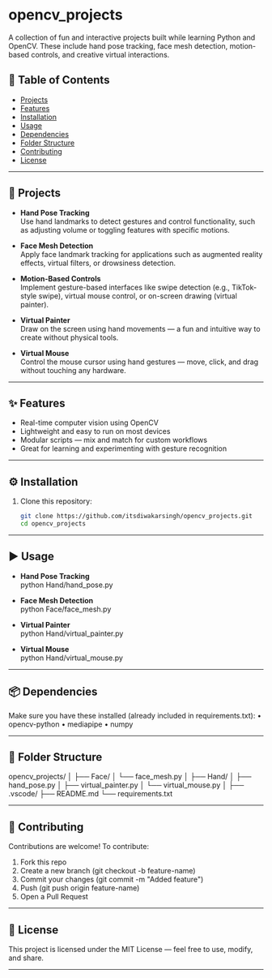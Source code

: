 # opencv_projects

A collection of fun and interactive projects built while learning Python and OpenCV. These include hand pose tracking, face mesh detection, motion-based controls, and creative virtual interactions.

## 📑 Table of Contents

- [Projects](#projects)  
- [Features](#features)  
- [Installation](#installation)  
- [Usage](#usage)  
- [Dependencies](#dependencies)  
- [Folder Structure](#folder-structure)  
- [Contributing](#contributing)  
- [License](#license)

---

## 🚀 Projects

- **Hand Pose Tracking**  
  Use hand landmarks to detect gestures and control functionality, such as adjusting volume or toggling features with specific motions.

- **Face Mesh Detection**  
  Apply face landmark tracking for applications such as augmented reality effects, virtual filters, or drowsiness detection.

- **Motion-Based Controls**  
  Implement gesture-based interfaces like swipe detection (e.g., TikTok-style swipe), virtual mouse control, or on-screen drawing (virtual painter).

- **Virtual Painter**  
  Draw on the screen using hand movements — a fun and intuitive way to create without physical tools.

- **Virtual Mouse**  
  Control the mouse cursor using hand gestures — move, click, and drag without touching any hardware.

---

## ✨ Features

- Real-time computer vision using OpenCV  
- Lightweight and easy to run on most devices  
- Modular scripts — mix and match for custom workflows  
- Great for learning and experimenting with gesture recognition

---

## ⚙️ Installation

1. Clone this repository:  
   ```bash
   git clone https://github.com/itsdiwakarsingh/opencv_projects.git
   cd opencv_projects

---

## ▶️ Usage 

- **Hand Pose Tracking**  
  python Hand/hand_pose.py

- **Face Mesh Detection**  
  python Face/face_mesh.py

- **Virtual Painter**  
  python Hand/virtual_painter.py

- **Virtual Mouse**  
  python Hand/virtual_mouse.py

---

## 📦 Dependencies

Make sure you have these installed (already included in requirements.txt):
•	opencv-python
•	mediapipe
•	numpy

---

## 📂 Folder Structure

opencv_projects/
│
├── Face/
│ └── face_mesh.py
│
├── Hand/
│ ├── hand_pose.py
│ ├── virtual_painter.py
│ └── virtual_mouse.py
│
├── .vscode/
├── README.md
└── requirements.txt

---

## 🤝 Contributing

Contributions are welcome!
To contribute:
1.	Fork this repo
2.	Create a new branch (git checkout -b feature-name)
3.	Commit your changes (git commit -m "Added feature")
4.	Push (git push origin feature-name)
5.	Open a Pull Request

---

## 📜 License

This project is licensed under the MIT License — feel free to use, modify, and share.

---



